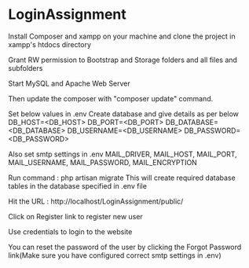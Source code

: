 # LoginAssignment

Install Composer and xampp on your machine and clone the project in xampp's htdocs directory

Grant RW permission to Bootstrap and Storage folders and all files and subfolders

Start MySQL and Apache Web Server

Then update the composer with "composer update" command.

Set below values in .env Create database and give details as per below DB_HOST=<DB_HOST> DB_PORT=<DB_PORT> DB_DATABASE=<DB_DATABASE> DB_USERNAME=<DB_USERNAME> DB_PASSWORD=<DB_PASSWORD>

Also set smtp settings in .env MAIL_DRIVER, MAIL_HOST, MAIL_PORT, MAIL_USERNAME, MAIL_PASSWORD, MAIL_ENCRYPTION

Run command : php artisan migrate
	This will create required database tables in the database specified in .env file
	
Hit the URL : http://localhost/LoginAssignment/public/

Click on Register link to register new user

Use credentials to login to the website

You can reset the password of the user by clicking the Forgot Password link(Make sure you have configured correct smtp settings in .env)
